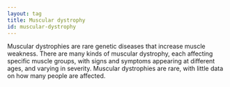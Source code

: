 ```yaml
---
layout: tag
title: Muscular dystrophy
id: muscular-dystrophy
---
```

Muscular dystrophies are rare genetic diseases that increase muscle weakness. There are many kinds of muscular dystrophy, each affecting specific muscle groups, with signs and symptoms appearing at different ages, and varying in severity. Muscular dystrophies are rare, with little data on how many people are affected. 
